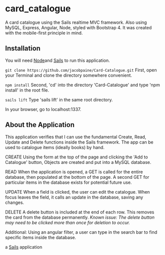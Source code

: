 # card_catalogue

A card catalogue using the Sails realtime MVC framework. Also using MySQL, Express, Angular, Node, styled with Bootstrap 4. It was created with the mobile-first principle in mind.

## Installation

You will need [Node](https://nodejs.org/en/)and [Sails](http://sailsjs.org/get-started) to run this application.

`git clone https://github.com/jacobpaine/Card-Catalogue.git`
First, open your Terminal and clone the directory somewhere convenient.

`npm install`
Second, 'cd' into the directory 'Card-Catalogue' and type 'npm install' in the root file.

`sails lift`
Type 'sails lift' in the same root directory.

In your browser, go to localhost:1337.

## About the Application

This application verifies that I can use the fundamental Create, Read, Update and Delete functions inside the Sails framework. The app can be used to catalogue items (ideally books) by hand.

CREATE
Using the form at the top of the page and clicking the 'Add to Catalogue' button, Objects are created and put into a MySQL database.

READ
When the application is opened, a GET is called for the entire database, then populated at the bottom of the page. A second GET for particular items in the database exists for potential future use.

UPDATE
When a field is clicked, the user can edit the catalogue. When focus leaves the field, it calls an update in the database, saving any changes.

DELETE
A delete button is included at the end of each row. This removes the card from the database permanently. _Known issue: The delete button may need to be clicked more than once for deletion to occur._

Additional:
Using an angular filter, a user can type in the search bar to find specific items inside the database.

a [Sails](http://sailsjs.org) application
